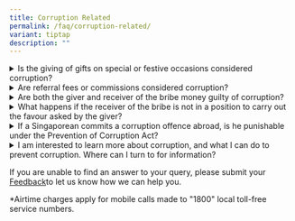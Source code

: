 ```yaml
---
title: Corruption Related
permalink: /faq/corruption-related/
variant: tiptap
description: ""
---
```

<div data-type="detailGroup" class="isomer-accordion isomer-accordion-white">
<details class="isomer-details">
<summary>Is the giving of gifts on special or festive occasions considered corruption?</summary>
<div data-type="detailsContent" class="isomer-details-content">
<p>Broadly, corruption is receiving, asking for or giving any gratification
to induce a person to do a favour with a corrupt intent. Therefore, it
is not so straightforward without fully understanding the circumstances
of the case, the individual facts and the intent of the parties involved.
Each case must be assessed on its own merits to determine if it is a case
of corruption. The act of giving a genuine gift (such as red packets) in
itself without any corrupt intention is not considered corruption. However,
if the gift is given secretly, or in a manner that attempts to avoid notice
or attention with a view of securing personal special privilege or advantage
and more so at the expense of the recipient’s principal’s/employer’s interest
(i.e. resulting in a compromise of the recipient’s official duties), it
may be deemed to be corrupt and hence an offence under the Prevention of
Corruption Act. In giving gifts, especially if it involved parties whom
one may have an official relationship with, one may want to consider being
upfront with the recipient’s boss and employer. This would improve transparency
and at the same time allow the recipient’s employer to assess if the recipient
could be held beholden to the gifts.</p>
<p></p>
<p>Should you be in any doubt as to whether any particular transaction is
corrupt, you can consult the CPIB Duty Officer at our hotline: 1800 – 3760000*.</p>
</div>
</details>
<details class="isomer-details">
<summary>Are referral fees or commissions considered corruption?</summary>
<div data-type="detailsContent" class="isomer-details-content">
<p>While there are no exhaustive guidelines as to when the payment or receipt
of referral fees is corrupt, much will depend on the individual facts and
circumstances of the case and the intent of the parties involved. For example,
whether such payments or receipts are properly accounted for, and whether
the receivers or the givers are allowed or authorised to accept or make
such payments either by their company or the regulatory bodies relating
to their profession.</p>
<p></p>
<p>Although it is not possible to list all instances where payment will be
deemed to be corrupt, the law has held that one of the elements that is
required to establish a corrupt transaction is that the transaction must
appear to the ordinary person to be “objectively corrupt”. Therefore, clear
instances of corruption would include instances where a “referral fee”
is given to an employee as an inducement or as a reward for gaining business
advantage and/or is intended to influence the employee to act in such a
way that compromises his employer’s interests. Each case must be assessed
on its own merits to determine if it is a case of corruption.</p>
<p></p>
<p>Should you be in any doubt as to whether any particular transaction is
corrupt, you can consult the CPIB Duty Officer at our hotline: 1800 – 3760000*.</p>
</div>
</details>
<details class="isomer-details">
<summary>Are both the giver and receiver of the bribe money guilty of corruption?</summary>
<div data-type="detailsContent" class="isomer-details-content">
<p>Yes, it is an offence to give or receive a bribe.</p>
</div>
</details>
<details class="isomer-details">
<summary>What happens if the receiver of the bribe is not in a position to carry
out the favour asked by the giver?</summary>
<div data-type="detailsContent" class="isomer-details-content">
<p>The receiver of the bribe can be charged and convicted of corruption even
if he/she is not in the position to carry out the favour asked by the giver
of the bribe.</p>
</div>
</details>
<details class="isomer-details">
<summary>If a Singaporean commits a corruption offence abroad, is he punishable
under the Prevention of Corruption Act?</summary>
<div data-type="detailsContent" class="isomer-details-content">
<p>Yes, the Act has extra-territorial powers over a Singapore citizen to
deal with corrupt acts outside Singapore as though it were committed in
Singapore. Non-citizens may be investigated and prosecuted in Singapore
if they abet the commission of a corruption offence related to Singapore.</p>
</div>
</details>
<details class="isomer-details">
<summary>I am interested to learn more about corruption, and what I can do to prevent
corruption. Where can I turn to for information?</summary>
<div data-type="detailsContent" class="isomer-details-content">
<p>The CPIB website covers a comprehensive range of information about corruption.</p>
<p></p>
<p>We conduct Learning Journeys for students and Corruption Prevention Talks
for both public and private organisations. Please refer to the e-Booking
for Learning Journey and e-Booking for Public Education Talk for more details.</p>
</div>
</details>
</div>
<p>If you are unable to find an answer to your query, please submit your
<a href="mailto: info@cpib.gov.sg" rel="noopener noreferrer nofollow" target="_blank">Feedback</a>to let us know how we can help you.</p>
<p>*Airtime charges apply for mobile calls made to "1800" local toll-free
service numbers.</p>